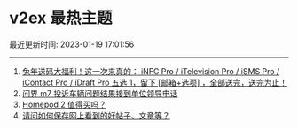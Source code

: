 # v2ex 最热主题

最近更新时间: 2023-01-19 17:01:56

--- 
1. [兔年送码大福利！这一次来真的： iNFC Pro / iTelevision Pro / iSMS Pro / iContact Pro / iDraft Pro 五选 1，留下 [邮箱+选项] ，全部送完，送完为止！](https://www.v2ex.com/t/909811) 
2. [问界 m7 投诉车辆问题结果接到单位领导电话](https://www.v2ex.com/t/909816) 
3. [Homepod 2 值得买吗？](https://www.v2ex.com/t/909814) 
4. [请问如何保存网上看到的好帖子、文章等？](https://www.v2ex.com/t/909823) 
